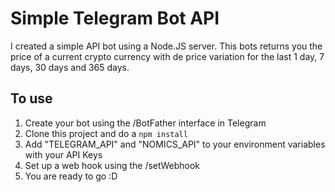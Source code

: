 # Simple Telegram Bot API

I created a simple API bot using a Node.JS server.
This bots returns you the price of a current crypto currency with de price variation for the last 1 day, 7 days, 30 days and 365 days.

## To use

1. Create your bot using the /BotFather interface in Telegram
2. Clone this project and do a `npm install`
3. Add "TELEGRAM_API" and "NOMICS_API" to your environment variables with your API Keys
4. Set up a web hook using the /setWebhook
5. You are ready to go :D
